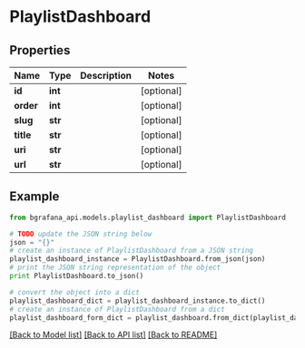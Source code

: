 # PlaylistDashboard


## Properties
Name | Type | Description | Notes
------------ | ------------- | ------------- | -------------
**id** | **int** |  | [optional] 
**order** | **int** |  | [optional] 
**slug** | **str** |  | [optional] 
**title** | **str** |  | [optional] 
**uri** | **str** |  | [optional] 
**url** | **str** |  | [optional] 

## Example

```python
from bgrafana_api.models.playlist_dashboard import PlaylistDashboard

# TODO update the JSON string below
json = "{}"
# create an instance of PlaylistDashboard from a JSON string
playlist_dashboard_instance = PlaylistDashboard.from_json(json)
# print the JSON string representation of the object
print PlaylistDashboard.to_json()

# convert the object into a dict
playlist_dashboard_dict = playlist_dashboard_instance.to_dict()
# create an instance of PlaylistDashboard from a dict
playlist_dashboard_form_dict = playlist_dashboard.from_dict(playlist_dashboard_dict)
```
[[Back to Model list]](../README.md#documentation-for-models) [[Back to API list]](../README.md#documentation-for-api-endpoints) [[Back to README]](../README.md)


